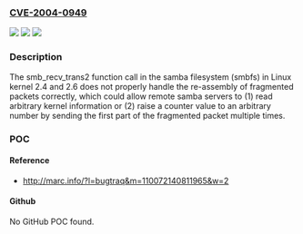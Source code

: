### [CVE-2004-0949](https://cve.mitre.org/cgi-bin/cvename.cgi?name=CVE-2004-0949)
![](https://img.shields.io/static/v1?label=Product&message=n%2Fa&color=blue)
![](https://img.shields.io/static/v1?label=Version&message=n%2Fa&color=blue)
![](https://img.shields.io/static/v1?label=Vulnerability&message=n%2Fa&color=brighgreen)

### Description

The smb_recv_trans2 function call in the samba filesystem (smbfs) in Linux kernel 2.4 and 2.6 does not properly handle the re-assembly of fragmented packets correctly, which could allow remote samba servers to (1) read arbitrary kernel information or (2) raise a counter value to an arbitrary number by sending the first part of the fragmented packet multiple times.

### POC

#### Reference
- http://marc.info/?l=bugtraq&m=110072140811965&w=2

#### Github
No GitHub POC found.


